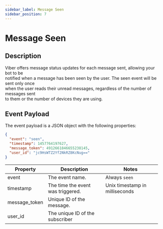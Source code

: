 ```yaml
---
sidebar_label: Message Seen
sidebar_position: 7
---
```


# Message Seen

## Description

Viber offers message status updates for each message sent, allowing your bot to be<br/>
notified when a message has been seen by the user. The seen event will be sent only once<br/>
when the user reads their unread messages, regardless of the number of messages sent<br/>
to them or the number of devices they are using.

## Event Payload

The event payload is a JSON object with the following properties:

```json title=Example
{
  "event": "seen",
  "timestamp": 1457764197627,
  "message_token": 4912661846655238145,
  "user_id": "jc9HsWTZ2Yf2NkRZ8KcNug=="
}
```

| Property | Description | Notes |
| --- | --- | --- |
| event | The event name. | Always `seen` |
| timestamp | The time the event was triggered. | Unix timestamp in milliseconds |
| message_token | Unique ID of the message. |
| user_id | The unique ID of the subscriber |

